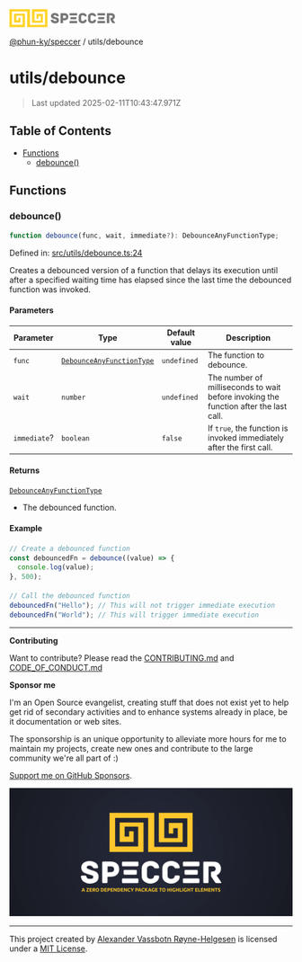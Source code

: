 <div>
  <img alt="SPECCER logo" src="https://raw.githubusercontent.com/phun-ky/speccer/main/public/logo-speccer-horizontal-colored-package.svg?raw=true" style="max-height:32px;" />
</div>

[@phun-ky/speccer](../README.md) / utils/debounce

# utils/debounce

> Last updated 2025-02-11T10:43:47.971Z

## Table of Contents

- [Functions](#functions)
  - [debounce()](#debounce)

## Functions

### debounce()

```ts
function debounce(func, wait, immediate?): DebounceAnyFunctionType;
```

Defined in: [src/utils/debounce.ts:24](https://github.com/phun-ky/speccer/blob/main/src/utils/debounce.ts#L24)

Creates a debounced version of a function that delays its execution until after a specified waiting time has elapsed since the last time the debounced function was invoked.

#### Parameters

| Parameter    | Type                                                                      | Default value | Description                                                                          |
| ------------ | ------------------------------------------------------------------------- | ------------- | ------------------------------------------------------------------------------------ |
| `func`       | [`DebounceAnyFunctionType`](../types/debounce.md#debounceanyfunctiontype) | `undefined`   | The function to debounce.                                                            |
| `wait`       | `number`                                                                  | `undefined`   | The number of milliseconds to wait before invoking the function after the last call. |
| `immediate`? | `boolean`                                                                 | `false`       | If `true`, the function is invoked immediately after the first call.                 |

#### Returns

[`DebounceAnyFunctionType`](../types/debounce.md#debounceanyfunctiontype)

- The debounced function.

#### Example

```ts
// Create a debounced function
const debouncedFn = debounce((value) => {
  console.log(value);
}, 500);

// Call the debounced function
debouncedFn("Hello"); // This will not trigger immediate execution
debouncedFn("World"); // This will trigger immediate execution
```

---

**Contributing**

Want to contribute? Please read the [CONTRIBUTING.md](https://github.com/phun-ky/speccer/blob/main/CONTRIBUTING.md) and [CODE_OF_CONDUCT.md](https://github.com/phun-ky/speccer/blob/main/CODE_OF_CONDUCT.md)

**Sponsor me**

I'm an Open Source evangelist, creating stuff that does not exist yet to help get rid of secondary activities and to enhance systems already in place, be it documentation or web sites.

The sponsorship is an unique opportunity to alleviate more hours for me to maintain my projects, create new ones and contribute to the large community we're all part of :)

[Support me on GitHub Sponsors](https://github.com/sponsors/phun-ky).

![Speccer banner, with logo and slogan: A zero dependency package to annotate or highlight elements](https://github.com/phun-ky/speccer/blob/main/public/speccer-banner.png?raw=true)

---

This project created by [Alexander Vassbotn Røyne-Helgesen](http://phun-ky.net) is licensed under a [MIT License](https://choosealicense.com/licenses/mit/).
